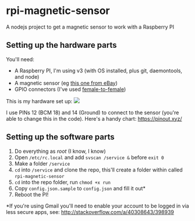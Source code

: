 # rpi-magnetic-sensor
A nodejs project to get a magnetic sensor to work with a Raspberry PI

## Setting up the hardware parts
You'll need:

* A Raspberry PI, I'm using v3 (with OS installed, plus git, daemontools, and node)
* A magnetic sensor (eg [this one from eBay](http://www.ebay.co.uk/itm/White-Door-Window-Contacts-Magnetic-Reed-Switch-Sensor-PK-/331806213523?hash=item4d41310593:g:We4AAOSwr7ZW7Bou))
* GPIO connectors (I've used [female-to-female](http://www.ebay.co.uk/itm/40pcs-Dupont-Cables-FEMALE-TO-FEMALE-Jumper-GPIO-Wire-Ribbon-Breadboard-Arduino-/262202710636?hash=item3d0c7fda6c:g:v~gAAOSwuAVWzUtn))

This is my hardware set up:
![](https://www.dropbox.com/s/ek5rb7t5i4ryoz8/2016-11-13%2013.32.59.jpg)

I use PINs 12 (BCM 18) and 14 (Ground) to connect to the sensor (you're able to change this in the code). Here's a handy chart: https://pinout.xyz/

## Setting up the software parts
1. Do everything as *root* (I know, I know)
2. Open `/etc/rc.local` and add `svscan /service &` before `exit 0`
3. Make a folder `/service`
4. `cd` into `/service` and clone the repo, this'll create a folder within called `rpi-magnetic-sensor`
5. `cd` into the repo folder, run `chmod +x run`
6. Copy `config.json.sample` to `config.json` and fill it out*
7. Reboot the PI!

*If you're using Gmail you'll need to enable your account to be logged in via less secure apps, see: http://stackoverflow.com/a/40308643/398939
